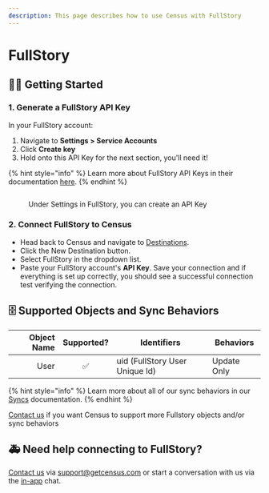 ```yaml
---
description: This page describes how to use Census with FullStory
---
```


# FullStory

## 🏃‍♀️ Getting Started

### 1. Generate a FullStory API Key

In your FullStory account:

1. Navigate to **Settings > Service Accounts**
2. Click **Create key**
3. Hold onto this API Key for the next section, you'll need it!

{% hint style="info" %}
Learn more about FullStory API Keys in their documentation [here](https://help.fullstory.com/hc/en-us/articles/360052021773-Managing-API-Keys).
{% endhint %}

<figure><img src="../.gitbook/assets/image (23).png" alt=""><figcaption><p>Under Settings in FullStory, you can create an API Key</p></figcaption></figure>

### 2. Connect FullStory to Census

* Head back to Census and navigate to [Destinations](https://app.getcensus.com/destinations).
* Click the New Destination button.
* Select FullStory in the dropdown list.
* Paste your FullStory account's **API Key**. Save your connection and if everything is set up correctly, you should see a successful connection test verifying the connection.

## 🗄 Supported Objects and Sync Behaviors <a href="#supported-objects-and-sync-behaviors" id="supported-objects-and-sync-behaviors"></a>

| **Object Name** | **Supported?** | Identifiers                    | **Behaviors** |
| --------------: | :------------: | ------------------------------ | ------------- |
|            User |        ✅       | uid (FullStory User Unique Id) | Update Only   |

{% hint style="info" %}
Learn more about all of our sync behaviors in our [Syncs](../basics/core-concept#sync-behaviors) documentation.
{% endhint %}

[Contact us](mailto:support@getcensus.com) if you want Census to support more Fullstory objects and/or sync behaviors

## 🚑 Need help connecting to FullStory?

[Contact us](mailto:support@getcensus.com) via support@getcensus.com or start a conversation with us via the [in-app](https://app.getcensus.com) chat.
